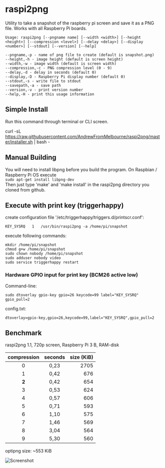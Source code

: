 # raspi2png

Utility to take a snapshot of the raspberry pi screen and save it as a PNG file. Works with all Raspberry Pi boards.

    Usage: raspi2png [--pngname name] [--width <width>] [--height <height>] [--compression <level>] [--delay <delay>] [--display <number>] [--stdout] [--version] [--help]

    --pngname,-p - name of png file to create (default is snapshot.png)
    --height,-h - image height (default is screen height)
    --width,-w - image width (default is screen width)
    --compression,-c - PNG compression level (0 - 9)
    --delay,-d - delay in seconds (default 0)
    --display,-D - Raspberry Pi display number (default 0)
    --stdout,-s - write file to stdout
    --savepath,-a - save path
    --version,-v - print version number
    --help,-H - print this usage information

## Simple Install

Run this command through terminal or CLI screen.

curl -sL https://raw.githubusercontent.com/AndrewFromMelbourne/raspi2png/master/installer.sh | bash -

## Manual Building

You will need to install libpng before you build the program. On Raspbian / Raspberry Pi OS execute  
``sudo apt-get install libpng-dev``  
Then just type 'make' and 'make install' in the raspi2png directory you cloned from github.

## Execute with print key (triggerhappy)

create configuration file '/etc/triggerhappy/triggers.d/printscr.conf':
```
KEY_SYSRQ	1	/usr/bin/raspi2png -a /home/pi/snapshot
```
execute following commands:
```
mkdir /home/pi/snapshot
chmod g+w /home/pi/snapshot 
sudo chown nobody /home/pi/snapshot
sudo adduser nobody video
sudo service triggerhappy restart
```

### Hardware GPIO input for print key (BCM26 active low)

Command-line:
```
sudo dtoverlay gpio-key gpio=26 keycode=99 label="KEY_SYSRQ" gpio_pull=2
```
config.txt:
```
dtoverlay=gpio-key,gpio=26,keycode=99,label="KEY_SYSRQ",gpio_pull=2
```


## Benchmark

raspi2png 1.1, 720p screen, Raspberry Pi 3 B, RAM-disk

| compression | seconds | size (KiB) |
|:-:|:----:|-----:|
| 0 | 0,23 | 2705 | 
| 1 | 0,42 |  676 |
| **2** | 0,42 |  654 |
| 3 | 0,53 |  624 |
| 4 | 0,57 |  606 |
| 5 | 0,71 |  593 |
| 6 | 1,10 |  575 |
| 7 | 1,46 |  569 |
| 8 | 3,04 |  564 |
| 9 | 5,30 |  560 |

optipng size:  ~553 KiB  


![Screenshot](https://github.com/GrazerComputerClub/raspi2png/raw/master/screenshot.png)

